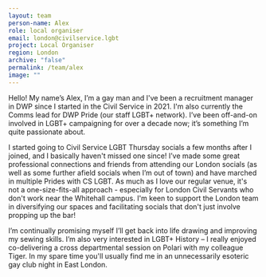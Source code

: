 ```yaml
---
layout: team
person-name: Alex
role: local organiser
email: london@civilservice.lgbt
project: Local Organiser
region: London
archive: "false"
permalink: /team/alex
image: ""
---
```


Hello! My name’s Alex, I’m a gay man and I've been a recruitment manager in DWP since I started in the Civil Service in 2021. I'm also currently the Comms lead for DWP Pride (our staff LGBT+ network). I’ve been off-and-on involved in LGBT+ campaigning for over a decade now; it’s something I’m quite passionate about.

I started going to Civil Service LGBT Thursday socials a few months after I joined, and I basically haven't missed one since! I’ve made some great professional connections and friends from attending our London socials (as well as some further afield socials when I’m out of town) and have marched in multiple Prides with CS LGBT. As much as I love our regular venue, it's not a one-size-fits-all approach - especially for London Civil Servants who don't work near the Whitehall campus. I'm keen to support the London team in diversifying our spaces and facilitating socials that don't just involve propping up the bar!

I’m continually promising myself I’ll get back into life drawing and improving my sewing skills. I’m also very interested in LGBT+ History – I really enjoyed co-delivering a cross departmental session on Polari with my colleague Tiger. In my spare time you'll usually find me in an unnecessarily esoteric gay club night in East London.

